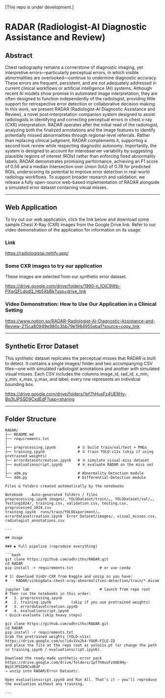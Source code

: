 [This repo is under development.]
# RADAR (Radiologist-AI Diagnostic Assistance and Review)

## Abstract

Chest radiography remains a cornerstone of diagnostic imaging, yet interpretive errors—particularly perceptual errors, in which visible abnormalities
are overlooked—continue to undermine diagnostic accuracy. These errors
are frequent, persistent, and are not adequately addressed in current clinical
workflows or artificial intelligence (AI) systems. Although recent AI models
show promise in automated image interpretation, they are often designed
to function independently of the radiologist, providing little support for retrospective error detection or collaborative decision-making. In this work,
we present RADAR (Radiologist-AI Diagnostic Assistance and Review), a
novel post-interpretation companion system designed to assist radiologists in
identifying and correcting perceptual errors in chest x-ray (CXR) interpretation. RADAR operates after the initial read of the radiologist, analyzing
both the finalized annotations and the image features to identify potentially
missed abnormalities through regional-level referrals. Rather than replacing clinical judgment, RADAR complements it, supporting a second look
review while respecting diagnostic autonomy. Importantly, the system is designed to account for interobserver variability by suggesting plausible regions
of interest (ROIs) rather than enforcing fixed abnormality labels. RADAR
demonstrates promising performance, achieving an F1 score of 0.56 and a
median Intersection over Union (IoU) of 0.78 for predicted ROIs, underscoring its potential to improve error detection in real-world radiology workflows.
To support broader research and validation, we release a fully open-source
web-based implementation of RADAR alongside a simulated error dataset
containing visual misses.

------------------------------------------------------------------------

## Web Application

To try out our web application, click the link below and download some sample Chest X-Ray (CXR) images from the Google Drive link. Refer to our video demonstration of the application for information on its usage.  

### Link

https://radiologistai.netlify.app/ 

### Some CXR images to try our application 

These images are selected from our synthetic error dataset.

https://drive.google.com/drive/folders/1990-n_1OiC9Wb-PXwQFLdsdQ_Hb5XbBk?usp=drive_link

### Video Demonstration: How to Use Our Application in a Clinical Setting

https://www.notion.so/RADAR-Radiologist-AI-Diagnostic-Assistance-and-Review-215ca80949e980c3bb79e1984955eba1?source=copy_link

------------------------------------------------------------------------

## Synthetic Error Dataset

This synthetic dataset replicates the perceptual misses that RADAR is built to detect. It contains a single images/ folder and two accompanying CSV files—one with simulated radiologist annotations and another with simulated visual misses. Each CSV includes the columns image_id, rad_id, x_min, y_min, x_max, y_max, and label; every row represents an individual bounding box.

https://drive.google.com/drive/folders/1pf7hHusFz4UE9Hy-Bq3tJPSSD9CxdEdF?usp=sharing

------------------------------------------------------------------------

## Folder Structure

```text
RADAR/
├── README.md
├── requirements.txt
│
├── preprocessing.ipynb          # ① build train/val/test + PNGs
├── training.ipynb               # ② train YOLO-v11x (skip if using pretrained weights)
├── errordatasetcreation.ipynb   # ③ simulate visual-miss dataset
├── evaluationscript.ipynb       # ④ evaluate RADAR on the miss set
│
├── adm.py                       # Abnormality-Detection module
└── ddm.py                       # Differential-Detection module

Files & folders created automatically by the notebooks

Notebook	Auto-generated folders / files
preprocessing.ipynb	images/, YOLODataset/train/…, YOLODataset/val/…, Testing1024/, training.csv, validation.csv, testing.csv, preprocessed_1024.csv
training.ipynb	runs/train/YOLOExperiment/…
errordatasetcreation.ipynb	Error Dataset/images/, visual_misses.csv, radiologist_annotations.csv

---

## Usage

### ▶️ Full pipeline (reproduce everything)

```bash
git clone https://github.com/adhrithv/RADAR.git
cd RADAR
pip install -r requirements.txt            # or use conda

# 1) download VinDr-CXR from Kaggle and unzip so you have:
#    RADAR/vinbigdata-chest-xray-abnormalities-detection/train/*.dicom

jupyter lab                                # launch from repo root
# Then run the notebooks in this order:
#   1. preprocessing.ipynb
#   2. training.ipynb         (skip if you use pretrained weights)
#   3. errordatasetcreation.ipynb
#   4. evaluationscript.ipynb
⚡ Quick-evaluate (skip heavy steps)

git clone https://github.com/adhrithv/RADAR.git
cd RADAR
pip install -r requirements.txt
Grab the pretrained weights (YOLO-v11x)
https://drive.google.com/uc?id=1Vx2k4-YOUR-FILE-ID
and place the file at the repo root as yolo11x.pt (or change the path in training.ipynb / evaluationscript.ipynb).

Download the ready-made synthetic-error pack
https://drive.google.com/drive/folders/1pf7hHusFz4UE9Hy-Bq3tJPSSD9CxdEdF
→ unzip into RADAR/Error Dataset/.

Open evaluationscript.ipynb and Run All. That’s it — you’ll reproduce the evaluation without any training.

---
